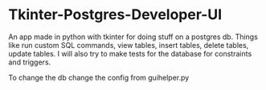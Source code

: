 # Tkinter-Postgres-Developer-UI
An app made in python with tkinter for doing stuff on a postgres db. Things like run custom SQL commands, view tables, insert tables, delete tables, update tables. I will also try to make tests for the database for constraints and triggers.

To change the db change the config from guihelper.py
